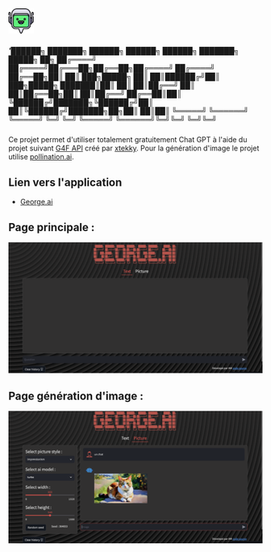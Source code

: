 ## <img src="Icon/Logo.png" data-canonical-src="Icon/Logo.png" width="50" height="50" />


<h5>'██████╗ ███████╗ ██████╗ ██████╗  ██████╗ ███████╗    █████╗ ██╗
██╔════╝ ██╔════╝██╔═══██╗██╔══██╗██╔════╝ ██╔════╝   ██╔══██╗██║
██║  ███╗█████╗  ██║   ██║██████╔╝██║  ███╗█████╗     ███████║██║
██║   ██║██╔══╝  ██║   ██║██╔══██╗██║   ██║██╔══╝     ██╔══██║██║
╚██████╔╝███████╗╚██████╔╝██║  ██║╚██████╔╝███████╗██╗██║  ██║██║
 ╚═════╝ ╚══════╝ ╚═════╝ ╚═╝  ╚═╝ ╚═════╝ ╚══════╝╚═╝╚═╝  ╚═╝╚═╝
</h5>
 
Ce projet permet d'utiliser totalement gratuitement Chat GPT à l'aide du projet suivant [G4F API](https://github.com/xtekky/gpt4free) créé par [xtekky](https://github.com/xtekky).
Pour la génération d'image le projet utilise [pollination.ai](https://pollinations.ai/).

## Lien vers l'application

- [George.ai](https://george-ai.streamlit.app/)
## Page principale :
<img src="Icon/Page_exemple.png" data-canonical-src="Icon/Page_exemple.png"/>

## Page génération d'image :
<img src="Icon/Page_exemple_img.png" data-canonical-src="Icon/Page_exemple_img.png"/>

